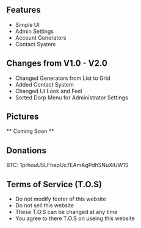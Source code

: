 ## Features

- Simple UI
- Admin Settings
- Account Generators
- Contact System

## Changes from V1.0 - V2.0

- Changed Generators from List to Grid
- Added Contact System
- Changed UI Look and Feel
- Sorted Dorp Menu for Administrator Settings

## Pictures

** Coming Soon **

## Donations

BTC: 1prhouU5LFhepUc7EAmAgPdhSNuXiUW1S

## Terms of Service (T.O.S)

- Do not modify footer of this website
- Do not sell this website
- These T.O.S can be changed at any time
- You agree to there T.O.S on useing this website
